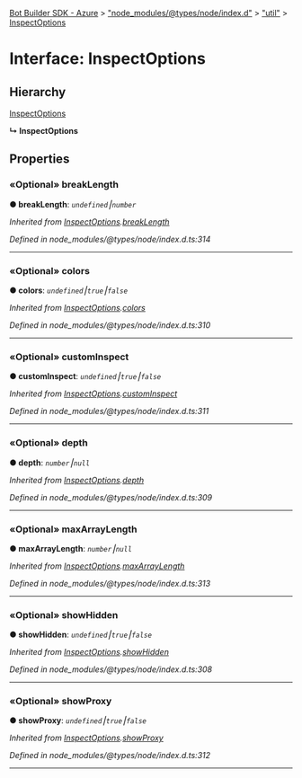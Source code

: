 [Bot Builder SDK - Azure](../README.md) > ["node_modules/@types/node/index.d"](../modules/_node_modules__types_node_index_d_.md) > ["util"](../modules/_node_modules__types_node_index_d_._util_.md) > [InspectOptions](../interfaces/_node_modules__types_node_index_d_._util_.inspectoptions.md)



# Interface: InspectOptions

## Hierarchy


 [InspectOptions](_node_modules__types_node_index_d_.nodejs.inspectoptions.md)

**↳ InspectOptions**








## Properties
<a id="breaklength"></a>

### «Optional» breakLength

**●  breakLength**:  *`undefined`⎮`number`* 

*Inherited from [InspectOptions](_node_modules__types_node_index_d_.nodejs.inspectoptions.md).[breakLength](_node_modules__types_node_index_d_.nodejs.inspectoptions.md#breaklength)*

*Defined in node_modules/@types/node/index.d.ts:314*





___

<a id="colors"></a>

### «Optional» colors

**●  colors**:  *`undefined`⎮`true`⎮`false`* 

*Inherited from [InspectOptions](_node_modules__types_node_index_d_.nodejs.inspectoptions.md).[colors](_node_modules__types_node_index_d_.nodejs.inspectoptions.md#colors)*

*Defined in node_modules/@types/node/index.d.ts:310*





___

<a id="custominspect"></a>

### «Optional» customInspect

**●  customInspect**:  *`undefined`⎮`true`⎮`false`* 

*Inherited from [InspectOptions](_node_modules__types_node_index_d_.nodejs.inspectoptions.md).[customInspect](_node_modules__types_node_index_d_.nodejs.inspectoptions.md#custominspect)*

*Defined in node_modules/@types/node/index.d.ts:311*





___

<a id="depth"></a>

### «Optional» depth

**●  depth**:  *`number`⎮`null`* 

*Inherited from [InspectOptions](_node_modules__types_node_index_d_.nodejs.inspectoptions.md).[depth](_node_modules__types_node_index_d_.nodejs.inspectoptions.md#depth)*

*Defined in node_modules/@types/node/index.d.ts:309*





___

<a id="maxarraylength"></a>

### «Optional» maxArrayLength

**●  maxArrayLength**:  *`number`⎮`null`* 

*Inherited from [InspectOptions](_node_modules__types_node_index_d_.nodejs.inspectoptions.md).[maxArrayLength](_node_modules__types_node_index_d_.nodejs.inspectoptions.md#maxarraylength)*

*Defined in node_modules/@types/node/index.d.ts:313*





___

<a id="showhidden"></a>

### «Optional» showHidden

**●  showHidden**:  *`undefined`⎮`true`⎮`false`* 

*Inherited from [InspectOptions](_node_modules__types_node_index_d_.nodejs.inspectoptions.md).[showHidden](_node_modules__types_node_index_d_.nodejs.inspectoptions.md#showhidden)*

*Defined in node_modules/@types/node/index.d.ts:308*





___

<a id="showproxy"></a>

### «Optional» showProxy

**●  showProxy**:  *`undefined`⎮`true`⎮`false`* 

*Inherited from [InspectOptions](_node_modules__types_node_index_d_.nodejs.inspectoptions.md).[showProxy](_node_modules__types_node_index_d_.nodejs.inspectoptions.md#showproxy)*

*Defined in node_modules/@types/node/index.d.ts:312*





___


